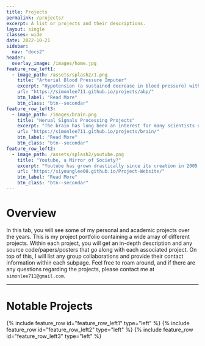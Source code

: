 ```yaml
---
title: Projects
permalink: /projects/
excerpt: A list or projects and their descriptions.
layout: single 
classes: wide
date: 2022-10-21
sidebar:
  nav: "docs2"
header:
  overlay_image: /images/home.jpg
feature_row_left1:
  - image_path: /assets/splash2/1.png
    title: "Arterial Blood Pressure Imputer"
    excerpt: "Hypotension (a sustained decrease in blood pressure) within critical care patients is associated with a higher risk of mortality and other severe complications. Therefore we built a deep learning architecture that can accurately predict future blood pressure continuously and non-invasively."
    url: "https://simonlee711.github.io/projects/abp/"
    btn_label: "Read More"
    btn_class: "btn--secondar"
feature_row_left3:
  - image_path: /images/brain.png
    title: "Nerual Signals Processing Projects"
    excerpt: "The brain has long been an interest for many scientists due to its complex yet fascinating mechanisms. In addition with the recent advances of software capabilities, we can use tools to process brain activity and make sense of understanding structural and functional reads from brain data. Click here to read more on several neural signals processing projects."
    url: "https://simonlee711.github.io/projects/brain/"
    btn_label: "Read More"
    btn_class: "btn--secondar"
feature_row_left2:
  - image_path: /assets/splash2/youtube.png
    title: "Youtube, a Mirror of Society?"
    excerpt: "Youtube has grown drastically since its creation in 2005. It is responsible for providing media to many across the globe and we are curious to see if Youtube videos reflect the events that occur in our society. We therefore conduct a textual and time series analysis of our enormous Youtube dataset. Tap to check out more."
    url: "https://siyounglee00.github.io/Project-Website/"
    btn_label: "Read More"
    btn_class: "btn--secondar"
---
```

# Overview

In this tab, you will see some of my personal and academic projects over the years. This is my project portfolio containing a wide array of different projects. Within each project, you will get an in-depth description and any source code/papers/posters that go along with each associated project. On top of this, I will list any group collaborations and provide their contact information within each subpage. Feel free to roam around, and if there are any questions regarding the projects, please contact me at ```simonlee711@gmail.com```.

---

# Notable Projects

{% include feature_row id="feature_row_left1" type="left" %}
{% include feature_row id="feature_row_left2" type="left" %}
{% include feature_row id="feature_row_left3" type="left" %}

